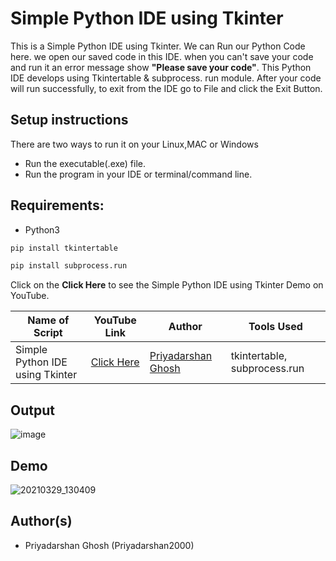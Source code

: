 # Simple Python IDE using Tkinter

This is a Simple Python IDE using Tkinter. We can Run our Python Code here. we open our saved code in this IDE.
when you can't save your code and run it an error message show **"Please save your code"**.
This Python IDE develops using Tkintertable & subprocess. run module.
After your code will run successfully, to exit from the IDE go to File and click the Exit Button.

## Setup instructions

There are two ways to run it on your Linux,MAC or Windows

- Run the executable(.exe) file.
- Run the program in your IDE or terminal/command line.

## Requirements:

- Python3

```bash
pip install tkintertable
```

```bash
pip install subprocess.run
```

Click on the **Click Here** to see the Simple Python IDE using Tkinter Demo on YouTube.

| Name of Script                  | YouTube Link                                              | Author                                                    | Tools Used                   |
| ------------------------------- | --------------------------------------------------------- | --------------------------------------------------------- | ---------------------------- |
| Simple Python IDE using Tkinter | [Click Here](https://www.youtube.com/watch?v=-oGVdnelHv8) | [Priyadarshan Ghosh](https://github.com/Priyadarshan2000) | tkintertable, subprocess.run |

## Output

![image](https://user-images.githubusercontent.com/62868878/112800376-32ae3c00-908d-11eb-96ac-38b7d1f2fb76.png)

## Demo

![20210329_130409](https://user-images.githubusercontent.com/62868878/112802134-7013c900-908f-11eb-806a-157f8b6a6770.gif)

## Author(s)

- Priyadarshan Ghosh (Priyadarshan2000)
